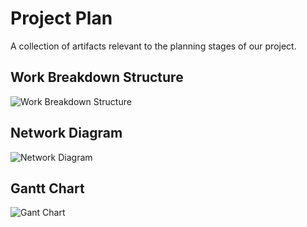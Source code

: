 # Project Plan

A collection of artifacts relevant to the planning stages of our project.

## Work Breakdown Structure
![Work Breakdown Structure](https://user-images.githubusercontent.com/51986824/90502796-89bc6c00-e1a2-11ea-9007-a0ce59d3c28f.JPG)

## Network Diagram
![Network Diagram](https://user-images.githubusercontent.com/51986824/90502702-61347200-e1a2-11ea-97a5-a00166d76c52.png)

## Gantt Chart
![Gant Chart](https://user-images.githubusercontent.com/51986824/90504210-db65f600-e1a4-11ea-9a86-4874a242fc67.jpg)


